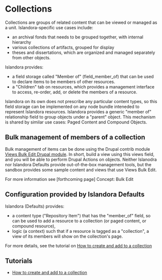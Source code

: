 # Collections

Collections are groups of related content that can be viewed or managed as a unit.  Islandora-specific use cases include:

- an archival fonds that needs to be grouped together, with internal hierarchy
- various collections of artifacts, grouped for display
- theses and dissertations, which are organized and managed separately from other objects.

Islandora provides:

- a field storage called "Member of" (field_member_of) that can be used to declare items to be members of other resources.
- a "Children" tab on resources, which provides a management interface to access, re-order, add, or delete the members of a resource. 

Islandora on its own does not prescribe any particular content types, so this field storage can be implemented on any node bundle inteneded to represent Islandora resources. Islandora provides a generic "member of" relationship field to group objects under a "parent" object. This mechanism is shared by similar use cases: Paged Content and Compound Objects.

## Bulk management of members of a collection

Bulk management of items can be done using the Drupal contrib module [Views Bulk Edit Drupal module](https://www.drupal.org/project/views_bulk_edit). In short, build a view using this views field, and you will be able to perform Drupal Actions on objects. Neither Islanodra nor Islandora Defaults provide out-of-the-box management tools, but the sandbox provides some sample content and views that use Views Bulk Edit. 

For more information see [forthcoming page] Concept: Bulk Edit

## Configuration provided by Islandora Defaults

Islandora (Defaults) provides:

- a content type ("Repository Item") that has the "member_of" field, so can be used to add a resource to a collection (or paged content, or compound resource),
- logic (a context) such that if a resource is tagged as a "collection", a view of its members will show on the collection's page. 

For more details, see the tutorial on  [How to create and add to a collection](../tutorials/how-to-create-collection.md)

## Tutorials

- [How to create and add to a collection](../tutorials/how-to-create-collection.md)





